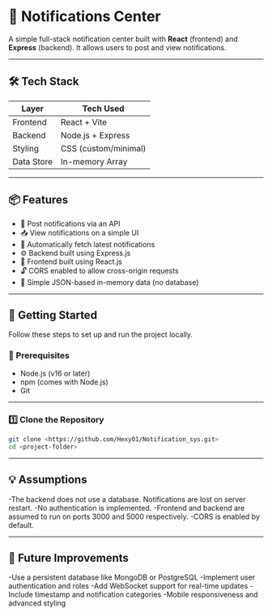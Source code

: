 # 🔔 Notifications Center

A simple full-stack notification center built with **React** (frontend) and **Express** (backend). It allows users to post and view notifications.

---

## 🛠️ Tech Stack

| Layer      | Tech Used         |
|------------|-------------------|
| Frontend   | React + Vite      |
| Backend    | Node.js + Express |
| Styling    | CSS (custom/minimal) |
| Data Store | In-memory Array   |

---

## 📦 Features

- 📝 Post notifications via an API
- 📥 View notifications on a simple UI
- 🔄 Automatically fetch latest notifications
- ⚙️ Backend built using Express.js
- 🎨 Frontend built using React.js
- 🔓 CORS enabled to allow cross-origin requests
- 📁 Simple JSON-based in-memory data (no database)

---

## 🚀 Getting Started

Follow these steps to set up and run the project locally.

### 🔧 Prerequisites

- Node.js (v16 or later)
- npm (comes with Node.js)
- Git

---

### 1️⃣ Clone the Repository

```bash
git clone <https://github.com/Hexy01/Notification_sys.git>
cd <project-folder>
```
---


## 💡 Assumptions

-The backend does not use a database. Notifications are lost on server restart.
-No authentication is implemented.
-Frontend and backend are assumed to run on ports 3000 and 5000 respectively.
-CORS is enabled by default.



---

## 🚀 Future Improvements

-Use a persistent database like MongoDB or PostgreSQL
-Implement user authentication and roles
-Add WebSocket support for real-time updates
-Include timestamp and notification categories
-Mobile responsiveness and advanced styling


